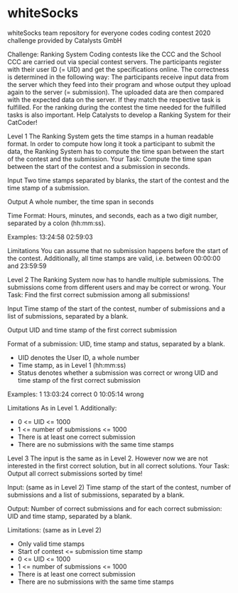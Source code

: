 # whiteSocks
whiteSocks team repository for everyone codes coding contest 2020 
challenge provided by Catalysts GmbH

Challenge: Ranking System
Coding contests like the CCC and the School CCC are carried out via special contest servers. 
The participants register with their user ID (= UID) and get the specifications online.
The correctness is determined in the following way: The participants receive input data from the server which they feed into their program and whose output they upload again to the server (= submission). The uploaded data are then compared with the expected data on the server. If they match the respective task is fulfilled.
For the ranking during the contest the time needed for the fulfilled tasks is also important.
Help Catalysts to develop a Ranking System for their CatCoder!

Level 1
The Ranking System gets the time stamps in a human readable format. 
In order to compute how long it took a participant to submit the data, the Ranking System has to compute the time span between the start of the contest and the submission.
Your Task: Compute the time span between the start of the contest and a submission in seconds.

Input
Two time stamps separated by blanks, the start of the contest and the
time stamp of a submission.

Output
A whole number, the time span in seconds

Time Format:
Hours, minutes, and seconds, each as a two digit number, separated
by a colon (hh:mm:ss).

Examples:
13:24:58
02:59:03

Limitations
You can assume that no submission happens before the start of the
contest. Additionally, all time stamps are valid, i.e. between 00:00:00
and 23:59:59

Level 2
The Ranking System now has to handle multiple submissions. 
The submissions come from different users and may be correct or wrong.
Your Task: Find the first correct submission among all submissions!

Input
Time stamp of the start of the contest, number of submissions and a list of submissions, separated by a blank.

Output
UID and time stamp of the first correct submission

Format of a submission:
UID, time stamp and status, separated by a blank.
- UID denotes the User ID, a whole number
- Time stamp, as in Level 1 (hh:mm:ss)
- Status denotes whether a submission was correct or wrong UID and time stamp of the first correct submission

Examples:
1 13:03:24 correct
0 10:05:14 wrong 

Limitations
As in Level 1. Additionally:
- 0 <= UID <= 1000
- 1 <= number of submissions <= 1000
- There is at least one correct submission
- There are no submissions with the same time stamps

Level 3
The input is the same as in Level 2. 
However now we are not interested in the first correct solution, but in all correct solutions.
Your Task: Output all correct submissions sorted by time!

Input: (same as in Level 2)
Time stamp of the start of the contest, number of submissions and a list of submissions, separated by a blank.

Output:
Number of correct submissions and for each correct submission: UID and time stamp, separated by a blank.

Limitations: (same as in Level 2)
- Only valid time stamps
- Start of contest <= submission time stamp
- 0 <= UID <= 1000
- 1 <= number of submissions <= 1000
- There is at least one correct submission
- There are no submissions with the same time stamps
